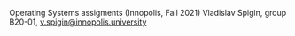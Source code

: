Operating Systems assigments (Innopolis, Fall 2021)
Vladislav Spigin, group B20-01, v.spigin@innopolis.university

